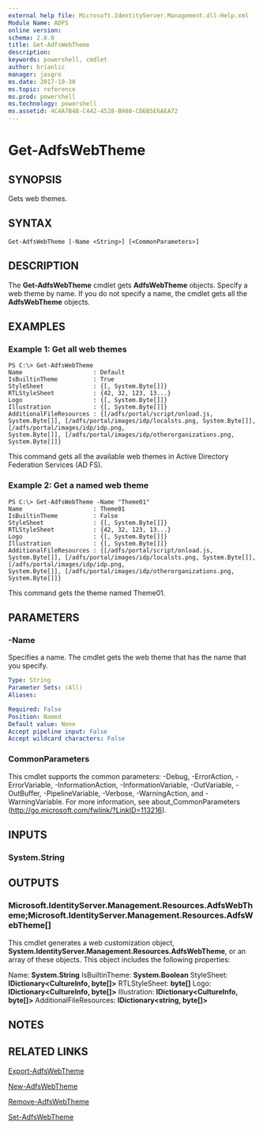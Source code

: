 ```yaml
---
external help file: Microsoft.IdentityServer.Management.dll-Help.xml
Module Name: ADFS
online version: 
schema: 2.0.0
title: Get-AdfsWebTheme
description: 
keywords: powershell, cmdlet
author: brianlic
manager: jasgro
ms.date: 2017-10-30
ms.topic: reference
ms.prod: powershell
ms.technology: powershell
ms.assetid: 4C4A7B48-C442-4528-B980-CD6B5E6AEA72
---
```


# Get-AdfsWebTheme

## SYNOPSIS
Gets web themes.

## SYNTAX

```
Get-AdfsWebTheme [-Name <String>] [<CommonParameters>]
```

## DESCRIPTION
The **Get-AdfsWebTheme** cmdlet gets **AdfsWebTheme** objects.
Specify a web theme by name.
If you do not specify a name, the cmdlet gets all the **AdfsWebTheme** objects.

## EXAMPLES

### Example 1: Get all web themes
```
PS C:\> Get-AdfsWebTheme
Name                    : Default
IsBuiltinTheme          : True
StyleSheet              : {[, System.Byte[]]}
RTLStyleSheet           : {42, 32, 123, 13...}
Logo                    : {[, System.Byte[]]}
Illustration            : {[, System.Byte[]]}
AdditionalFileResources : {[/adfs/portal/script/onload.js, System.Byte[]], [/adfs/portal/images/idp/localsts.png, System.Byte[]], [/adfs/portal/images/idp/idp.png,
System.Byte[]], [/adfs/portal/images/idp/otherorganizations.png, System.Byte[]]}
```

This command gets all the available web themes in Active Directory Federation Services (AD FS).

### Example 2: Get a named web theme
```
PS C:\> Get-AdfsWebTheme -Name "Theme01"
Name                    : Theme01
IsBuiltinTheme          : False
StyleSheet              : {[, System.Byte[]]}
RTLStyleSheet           : {42, 32, 123, 13...}
Logo                    : {[, System.Byte[]]}
Illustration            : {[, System.Byte[]]}
AdditionalFileResources : {[/adfs/portal/script/onload.js, System.Byte[]], [/adfs/portal/images/idp/localsts.png, System.Byte[]], [/adfs/portal/images/idp/idp.png,
System.Byte[]], [/adfs/portal/images/idp/otherorganizations.png, System.Byte[]]}
```

This command gets the theme named Theme01.

## PARAMETERS

### -Name
Specifies a name.
The cmdlet gets the web theme that has the name that you specify.

```yaml
Type: String
Parameter Sets: (All)
Aliases: 

Required: False
Position: Named
Default value: None
Accept pipeline input: False
Accept wildcard characters: False
```

### CommonParameters
This cmdlet supports the common parameters: -Debug, -ErrorAction, -ErrorVariable, -InformationAction, -InformationVariable, -OutVariable, -OutBuffer, -PipelineVariable, -Verbose, -WarningAction, and -WarningVariable. For more information, see about_CommonParameters (http://go.microsoft.com/fwlink/?LinkID=113216).

## INPUTS

### System.String

## OUTPUTS

### Microsoft.IdentityServer.Management.Resources.AdfsWebTheme;Microsoft.IdentityServer.Management.Resources.AdfsWebTheme[]
This cmdlet generates a web customization object, **System.IdentityServer.Management.Resources.AdfsWebTheme**, or an array of these objects.
This object includes the following properties: 

Name: **System.String**
IsBuiltinTheme: **System.Boolean**
StyleSheet: **IDictionary\<CultureInfo, byte\[\]\>**
RTLStyleSheet: **byte\[\]**
Logo: **IDictionary\<CultureInfo, byte\[\]\>**
Illustration: **IDictionary\<CultureInfo, byte\[\]\>**
AdditionalFileResources: **IDictionary\<string, byte\[\]\>**

## NOTES

## RELATED LINKS

[Export-AdfsWebTheme](./Export-AdfsWebTheme.md)

[New-AdfsWebTheme](./New-AdfsWebTheme.md)

[Remove-AdfsWebTheme](./Remove-AdfsWebTheme.md)

[Set-AdfsWebTheme](./Set-AdfsWebTheme.md)

